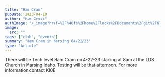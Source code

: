 ```yaml
---
title: "Ham Cram"
pubDate: 2023-04-19
author: "Kim Gross"
authImage: "/_image?href=%2F%40fs%2Fhome%2Flocke%2FDocuments%2Fgit%2FK7SWI%2Fsrc%2Fassets%2Fteam%2FKI03.png%3ForigWidth%3D447%26origHeight%3D411%26origFormat%3Dpng&w=447&h=411&f=webp"
image:
  src: ""
tags: ["club", "events"]
summary: "Ham Cram in Marsing 04/22/23"
type: "Article"
---
```


There will be Tech level Ham Cram on 4-22-23 starting at 8am at the LDS Church in Marsing Idaho. Testing will be that afternoon. For more information contact KI0E
